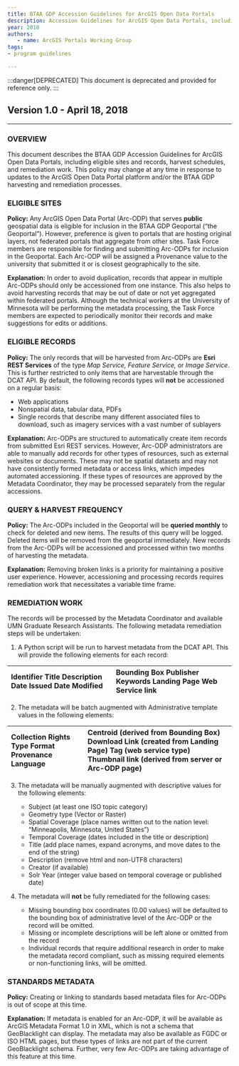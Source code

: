 ```yaml
---
title: BTAA GDP Accession Guidelines for ArcGIS Open Data Portals
description: Accession Guidelines for ArcGIS Open Data Portals, including eligible sites and records, harvest schedules, and remediation work.
year: 2018
authors: 
   - name: ArcGIS Portals Working Group
tags:
- program guidelines

---
```


:::danger[DEPRECATED]
This document is deprecated and provided for reference only.
:::

## Version 1.0 \- April 18, 2018

---

### OVERVIEW

This document describes the BTAA GDP Accession Guidelines for ArcGIS Open Data Portals, including eligible sites and records, harvest schedules, and remediation work. This policy may change at any time in response to updates to the ArcGIS Open Data Portal platform and/or the BTAA GDP harvesting and remediation processes.

### ELIGIBLE SITES

**Policy:** Any ArcGIS Open Data Portal (Arc-ODP) that serves **public** geospatial data is eligible for inclusion in the BTAA GDP Geoportal (“the Geoportal”). However, preference is given to portals that are hosting original layers, not federated portals that aggregate from other sites. Task Force members are responsible for finding and submitting Arc-ODPs for inclusion in the Geoportal. Each Arc-ODP will be assigned a Provenance value to the university that submitted it or is closest geographically to the site.

**Explanation:** In order to avoid duplication, records that appear in multiple Arc-ODPs should only be accessioned from one instance.  This also helps to avoid harvesting records that may be out of date or not yet aggregated within federated portals. Although the technical workers at the University of Minnesota will be performing the metadata processing, the Task Force members are expected to periodically monitor their records and make suggestions for edits or additions. 

### ELIGIBLE RECORDS

**Policy:** The only records that will be harvested from Arc-ODPs are **Esri REST Services** of the type *Map Service, Feature Service,* or *Image Service*. This is further restricted to only items that are harvestable through the DCAT API. By default, the following records types will **not** be accessioned on a regular basis:

* Web applications  
* Nonspatial data, tabular data, PDFs  
* Single records that describe many different associated files to download, such as imagery services with a vast number of sublayers

**Explanation:** Arc-ODPs are structured to automatically create item records from submitted Esri REST services.  However, Arc-ODP administrators are able to manually add records for other types of resources, such as external websites or documents.  These may not be spatial datasets and may not have consistently formed metadata or access links, which impedes automated accessioning. If these types of resources are approved by the Metadata Coordinator, they may be processed separately from the regular accessions.

### QUERY & HARVEST FREQUENCY

**Policy:** The Arc-ODPs included in the Geoportal will be **queried monthly** to check for deleted and new items.  The results of this query will be logged. Deleted items will be removed from the geoportal immediately.  New records from the Arc-ODPs will be accessioned and processed within two months of harvesting the metadata.  

**Explanation:** Removing broken links is a priority for maintaining a positive user experience. However, accessioning and processing records requires remediation work that necessitates a variable time frame.

### REMEDIATION WORK

The records will be processed by the Metadata Coordinator and available UMN Graduate Research Assistants. The following metadata remediation steps will be undertaken:

1. A Python script will be run to harvest metadata from the DCAT API.  This will provide the following elements for each record:

| Identifier Title Description Date Issued Date Modified | Bounding Box Publisher Keywords Landing Page Web Service link |
| :---- | :---- |

   

2. The metadata will be batch augmented with Administrative template values in the following elements:

| Collection Rights Type Format Provenance Language | Centroid (derived from Bounding Box) Download Link (created from Landing Page) Tag (web service type) Thumbnail link (derived from server or Arc-ODP page) |
| :---- | :---- |

3. The metadata will be manually augmented with descriptive values for the following elements:  
   * Subject (at least one ISO topic category)  
   * Geometry type (Vector or Raster)  
   * Spatial Coverage (place names written out to the nation level: “Minneapolis, Minnesota, United States”)  
   * Temporal Coverage (dates included in the title or description)  
   * Title (add place names, expand acronyms, and move dates to the end of the string)  
   * Description (remove html and non-UTF8 characters)  
   * Creator (if available)  
   * Solr Year  (integer value based on temporal coverage or published date)

4. The metadata will **not** be fully remediated for the following cases:  
   * Missing bounding box coordinates (0.00 values) will be defaulted to the bounding box of administrative level of the Arc-ODP or the record will be omitted.  
   * Missing or incomplete descriptions will be left alone or omitted from the record  
   * Individual records that require additional research in order to make the metadata record compliant, such as missing required elements or non-functioning links, will be omitted.

### STANDARDS METADATA

**Policy:** Creating or linking to standards based metadata files for Arc-ODPs is out of scope at this time.

**Explanation:** If metadata is enabled for an Arc-ODP, it will be available as ArcGIS Metadata Format 1.0 in XML, which is not a schema that GeoBlacklight can display. The metadata may also be available as FGDC or ISO HTML pages, but these types of links are not part of the current GeoBlacklight schema. Further, very few Arc-ODPs are taking advantage of this feature at this time.